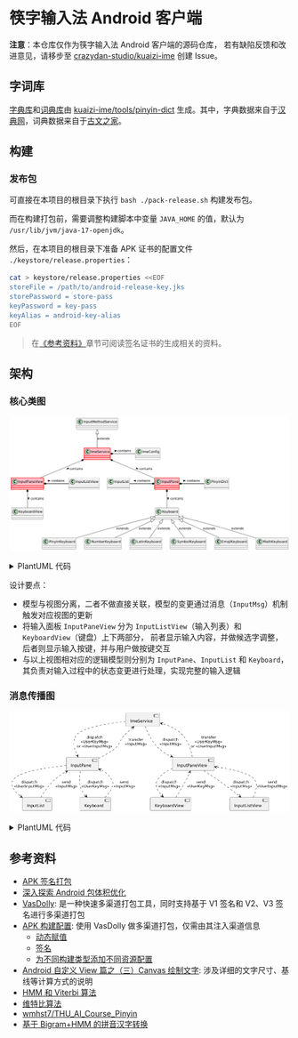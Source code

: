 筷字输入法 Android 客户端
===================================

**注意**：本仓库仅作为筷字输入法 Android 客户端的源码仓库，
若有缺陷反馈和改进意见，请移步至
[crazydan-studio/kuaizi-ime](https://github.com/crazydan-studio/kuaizi-ime/issues)
创建 Issue。

## 字词库

[字典库](./app/src/main/res/raw/pinyin_word_dict.db)和[词典库](./app/src/main/res/raw/pinyin_phrase_dict.db)由
[kuaizi-ime/tools/pinyin-dict](https://github.com/crazydan-studio/kuaizi-ime/blob/master/tools/pinyin-dict/README.md)
生成。其中，字典数据来自于[汉典网](https://www.zdic.net)，词典数据来自于[古文之家](https://www.cngwzj.com)。

## 构建

### 发布包

可直接在本项目的根目录下执行 `bash ./pack-release.sh` 构建发布包。

而在构建打包前，需要调整构建脚本中变量 `JAVA_HOME` 的值，默认为
`/usr/lib/jvm/java-17-openjdk`。

然后，在本项目的根目录下准备 APK 证书的配置文件 `./keystore/release.properties`：

```bash
cat > keystore/release.properties <<EOF
storeFile = /path/to/android-release-key.jks
storePassword = store-pass
keyPassword = key-pass
keyAlias = android-key-alias
EOF
```

> 在[《参考资料》](#参考资料)章节可阅读签名证书的生成相关的资料。

## 架构

### 核心类图

![核心类图](./docs/img/class-diagram.png)

<details><summary>PlantUML 代码</summary>

```plantuml
@startuml
class "InputMethodService" as sys_ime_svc
class "ImeService" as ime_svc #pink ##[bold]red
class "ImeConfig" as ime_conf

class "InputPane" as input_pane #pink ##[bold]red
class "PinyinDict" as dict
class "InputList" as input_list
class "Keyboard" as keyboard
class "PinyinKeyboard" as pinyin_kb
class "NumberKeyboard" as number_kb
class "LatinKeyboard" as latin_kb
class "SymbolKeyboard" as symbol_kb
class "EmojiKeyboard" as emoji_kb
class "MathKeyboard" as math_kb

class "InputPaneView" as input_pane_view #pink ##[bold]red
class "KeyboardView" as keyboard_view
class "InputListView" as input_list_view

sys_ime_svc <|-down- ime_svc: extends

ime_svc *-right- ime_conf: contains >
ime_svc *-down- input_pane: contains >
ime_svc *-down- input_pane_view: contains >

input_pane_view *-right- input_list_view: contains >
input_pane_view *-down- keyboard_view: contains >

input_pane *-left- input_list: contains >
input_pane *-down- keyboard: contains >
input_pane *-right- dict: contains >

keyboard <|-down- pinyin_kb: extends
keyboard <|-down- number_kb: extends
keyboard <|-down- latin_kb: extends
keyboard <|-down- symbol_kb: extends
keyboard <|-down- emoji_kb: extends
keyboard <|-down- math_kb: extends

@enduml
```

</details>

设计要点：

- 模型与视图分离，二者不做直接关联，模型的变更通过消息（`InputMsg`）机制触发对应视图的更新
- 将输入面板 `InputPaneView` 分为 `InputListView`（输入列表）和 `KeyboardView`（键盘）上下两部分，
  前者显示输入内容，并做候选字调整，后者则显示输入按键，并与用户做按键交互
- 与以上视图相对应的逻辑模型则分别为 `InputPane`、`InputList` 和 `Keyboard`，
  其负责对输入过程中的状态变更进行处理，实现完整的输入逻辑

### 消息传播图

![消息传播图](./docs/img/message-transfer.png)

<details><summary>PlantUML 代码</summary>

```plantuml
@startuml
component [ImeService] as ime_svc

component [InputPane] as input_pane
component [InputList] as input_list
component [Keyboard] as keyboard

component [InputPaneView] as input_pane_view
component [KeyboardView] as keyboard_view
component [InputListView] as input_list_view

keyboard ..> input_pane: send\n<<InputMsg>>
input_list ..> input_pane: send\n<<InputMsg>>
input_pane ..> ime_svc: transfer\n<<InputMsg>>
ime_svc ..> input_pane_view: dispatch\n<<InputMsg>>
input_pane_view ..> keyboard_view: dispatch\n<<InputMsg>>
input_pane_view ..> input_list_view: dispatch\n<<InputMsg>>

keyboard_view ..> input_pane_view: send\n<<UserKeyMsg>>
input_list_view ..> input_pane_view: send\n<<UserInputMsg>>
input_pane_view ..> ime_svc: transfer\n<<UserKeyMsg>>\nor <<UserInputMsg>>
ime_svc ..> input_pane: dispatch\n<<UserKeyMsg>>\nor <<UserInputMsg>>
input_pane ..> keyboard: dispatch\n<<UserKeyMsg>>
input_pane ..> input_list: dispatch\n<<UserInputMsg>>

@enduml
```

设计要点：

- 消息始终保持单向流动，模型层或视图层发送的消息均由上一层进行转发，
  再由最顶层（`ImeService`）将消息向下分别派发至视图层或模型层。
  模型层与视图层之间不直接传递消息，从而确保二者的独立性
- 模型层中的 `Keyboard` 和 `InputList` 均触发 `InputMsg`（输入消息），
  再由相应的视图根据消息携带的数据 `InputMsgData` 做视图更新
- 视图层中的 `KeyboardView` 将触发 `UserKeyMsg`（用户操作按键的消息），
  其最终由模型层中的 `Keyboard` 处理，而 `InputListView` 则触发
  `UserInputMsg`（用户操作输入的消息），并由 `InputList` 进行处理

</details>

## 参考资料

- [APK 签名打包](https://developer.android.com/studio/publish/app-signing?hl=zh-cn)
- [深入探索 Android 包体积优化](https://juejin.cn/post/6844904103131234311)
- [VasDolly](https://github.com/Tencent/VasDolly): 是一种快速多渠道打包工具，同时支持基于 V1 签名和 V2、V3 签名进行多渠道打包
- [APK 构建配置](https://developer.android.com/build/gradle-tips): 使用 VasDolly 做多渠道打包，仅需由其注入渠道信息
  - [动态赋值](https://developer.android.com/build/gradle-tips#simplify-app-development)
  - [签名](https://developer.android.com/build/gradle-tips#remove-private-signing-information-from-your-project)
  - [为不同构建类型添加不同资源配置](https://stackoverflow.com/questions/24785270/how-to-change-app-name-per-gradle-build-type#answer-24786371)
- [Android 自定义 View 篇之（三）Canvas 绘制文字](https://www.cnblogs.com/andy-songwei/p/10968358.html):
  涉及详细的文字尺寸、基线等计算方式的说明
- [HMM 和 Viterbi 算法](https://lesley0416.github.io/2019/03/01/HMM_IM/)
- [维特比算法](https://zh.wikipedia.org/wiki/%E7%BB%B4%E7%89%B9%E6%AF%94%E7%AE%97%E6%B3%95)
- [wmhst7/THU_AI_Course_Pinyin](https://github.com/wmhst7/THU_AI_Course_Pinyin)
- [基于 Bigram+HMM 的拼音汉字转换](https://github.com/iseesaw/Pinyin2ChineseChars)
